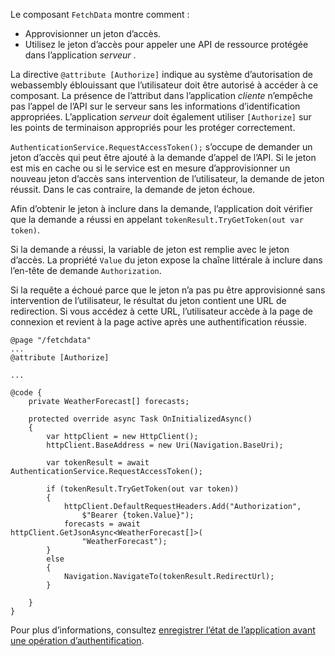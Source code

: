 Le composant `FetchData` montre comment :

* Approvisionner un jeton d’accès.
* Utilisez le jeton d’accès pour appeler une API de ressource protégée dans l’application *serveur* .

La directive `@attribute [Authorize]` indique au système d’autorisation de webassembly éblouissant que l’utilisateur doit être autorisé à accéder à ce composant. La présence de l’attribut dans l’application *cliente* n’empêche pas l’appel de l’API sur le serveur sans les informations d’identification appropriées. L’application *serveur* doit également utiliser `[Authorize]` sur les points de terminaison appropriés pour les protéger correctement.

`AuthenticationService.RequestAccessToken();` s’occupe de demander un jeton d’accès qui peut être ajouté à la demande d’appel de l’API. Si le jeton est mis en cache ou si le service est en mesure d’approvisionner un nouveau jeton d’accès sans intervention de l’utilisateur, la demande de jeton réussit. Dans le cas contraire, la demande de jeton échoue.

Afin d’obtenir le jeton à inclure dans la demande, l’application doit vérifier que la demande a réussi en appelant `tokenResult.TryGetToken(out var token)`. 

Si la demande a réussi, la variable de jeton est remplie avec le jeton d’accès. La propriété `Value` du jeton expose la chaîne littérale à inclure dans l’en-tête de demande `Authorization`.

Si la requête a échoué parce que le jeton n’a pas pu être approvisionné sans intervention de l’utilisateur, le résultat du jeton contient une URL de redirection. Si vous accédez à cette URL, l’utilisateur accède à la page de connexion et revient à la page active après une authentification réussie.

```razor
@page "/fetchdata"
...
@attribute [Authorize]

...

@code {
    private WeatherForecast[] forecasts;

    protected override async Task OnInitializedAsync()
    {
        var httpClient = new HttpClient();
        httpClient.BaseAddress = new Uri(Navigation.BaseUri);

        var tokenResult = await AuthenticationService.RequestAccessToken();

        if (tokenResult.TryGetToken(out var token))
        {
            httpClient.DefaultRequestHeaders.Add("Authorization", 
                $"Bearer {token.Value}");
            forecasts = await httpClient.GetJsonAsync<WeatherForecast[]>(
                "WeatherForecast");
        }
        else
        {
            Navigation.NavigateTo(tokenResult.RedirectUrl);
        }

    }
}
```

Pour plus d’informations, consultez [enregistrer l’état de l’application avant une opération d’authentification](xref:security/blazor/webassembly/additional-scenarios#save-app-state-before-an-authentication-operation).
